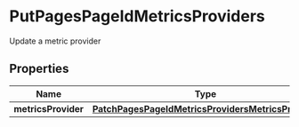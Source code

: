 

# PutPagesPageIdMetricsProviders

Update a metric provider

## Properties

Name | Type | Description | Notes
------------ | ------------- | ------------- | -------------
**metricsProvider** | [**PatchPagesPageIdMetricsProvidersMetricsProvider**](PatchPagesPageIdMetricsProvidersMetricsProvider.md) |  |  [optional]



